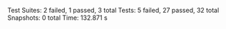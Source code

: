 Test Suites: 2 failed, 1 passed, 3 total
Tests:       5 failed, 27 passed, 32 total
Snapshots:   0 total
Time:        132.871 s
